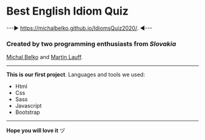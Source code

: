 # Best English Idiom Quiz  

---► https://michalbelko.github.io/IdiomsQuiz2020/. ◄---  

### Created by two programming enthusiasts from _Slovakia_ 
[Michal Belko](https://www.instagram.com/_michal.belko_/) and [Martin Lauff](https://www.instagram.com/mato_157/).    

---

**This is our first project**. Languages and tools we used: 

* Html
* Css 
* Sass
* Javascript
* Bootstrap  

---

__Hope you will love it__  ヅ
